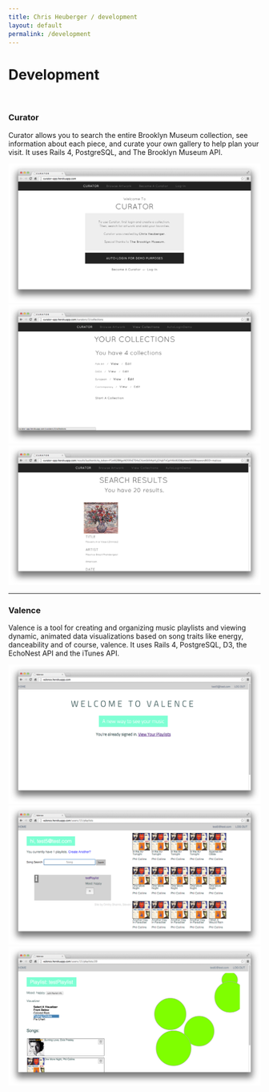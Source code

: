 ```yaml
---
title: Chris Heuberger / development
layout: default
permalink: /development
---
```


<div class="main-content">

  <h1 class="all-caps">Development</h1><br>
  <div class="dev-title">
    <h3>Curator</h3>
    <p>Curator allows you to search the entire Brooklyn Museum collection, see information about each piece, and curate your own gallery to help plan your visit. It uses Rails 4, PostgreSQL, and The Brooklyn Museum API.</p>
  </div>
  <div class="dev-screenshot">
    <a href="https://curator-app.herokuapp.com/" target="_blank" rel="noopener"><img src="assets/img/development/curator1.png"></a>
    <a href="https://curator-app.herokuapp.com/" target="_blank" rel="noopener"><img src="assets/img/development/curator2.png"></a>
    <a href="https://curator-app.herokuapp.com/" target="_blank" rel="noopener"><img src="assets/img/development/curator3.png"></a>
  </div>
  <hr>
  <div class="dev-title">
    <h3>Valence</h3>
    <p>Valence is a tool for creating and organizing music playlists and viewing dynamic, animated data visualizations based on song traits like energy, danceability and of course, valence. It uses Rails 4, PostgreSQL, D3, the EchoNest API and the iTunes API.</p>
  </div>
  <div class="dev-screenshot">
    <a href="https://valence.herokuapp.com/" target="_blank" rel="noopener"><img src="assets/img/development/valence1.png"></a>
    <a href="https://valence.herokuapp.com/" target="_blank" rel="noopener"><img src="assets/img/development/valence2.png"></a>
    <a href="https://valence.herokuapp.com/" target="_blank" rel="noopener"><img src="assets/img/development/valence3.png"></a>
  </div>

</div> <!-- .main-content -->
